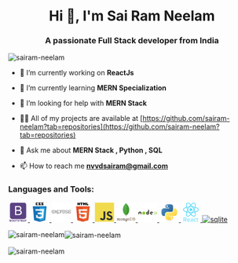 <h1 align="center">Hi 👋, I'm Sai Ram Neelam</h1>
<h3 align="center">A passionate Full Stack developer from India</h3>

<p align="left"> <img src="https://komarev.com/ghpvc/?username=sairam-neelam&label=Profile%20views&color=0e75b6&style=flat" alt="sairam-neelam" /> </p>

- 🔭 I’m currently working on **ReactJs**

- 🌱 I’m currently learning **MERN Specialization**

- 🤝 I’m looking for help with **MERN Stack**

- 👨‍💻 All of my projects are available at [https://github.com/sairam-neelam?tab=repositories](https://github.com/sairam-neelam?tab=repositories)

- 💬 Ask me about **MERN Stack , Python , SQL**

- 📫 How to reach me **nvvdsairam@gmail.com**


<h3 align="left">Languages and Tools:</h3>
<p align="left"> <a href="https://getbootstrap.com" target="_blank"> <img src="https://raw.githubusercontent.com/devicons/devicon/master/icons/bootstrap/bootstrap-plain-wordmark.svg" alt="bootstrap" width="40" height="40"/> </a> <a href="https://www.w3schools.com/css/" target="_blank"> <img src="https://raw.githubusercontent.com/devicons/devicon/master/icons/css3/css3-original-wordmark.svg" alt="css3" width="40" height="40"/> </a> <a href="https://expressjs.com" target="_blank"> <img src="https://raw.githubusercontent.com/devicons/devicon/master/icons/express/express-original-wordmark.svg" alt="express" width="40" height="40"/> </a> <a href="https://www.w3.org/html/" target="_blank"> <img src="https://raw.githubusercontent.com/devicons/devicon/master/icons/html5/html5-original-wordmark.svg" alt="html5" width="40" height="40"/> </a> <a href="https://developer.mozilla.org/en-US/docs/Web/JavaScript" target="_blank"> <img src="https://raw.githubusercontent.com/devicons/devicon/master/icons/javascript/javascript-original.svg" alt="javascript" width="40" height="40"/> </a> <a href="https://www.mongodb.com/" target="_blank"> <img src="https://raw.githubusercontent.com/devicons/devicon/master/icons/mongodb/mongodb-original-wordmark.svg" alt="mongodb" width="40" height="40"/> </a> <a href="https://nodejs.org" target="_blank"> <img src="https://raw.githubusercontent.com/devicons/devicon/master/icons/nodejs/nodejs-original-wordmark.svg" alt="nodejs" width="40" height="40"/> </a> <a href="https://www.python.org" target="_blank"> <img src="https://raw.githubusercontent.com/devicons/devicon/master/icons/python/python-original.svg" alt="python" width="40" height="40"/> </a> <a href="https://reactjs.org/" target="_blank"> <img src="https://raw.githubusercontent.com/devicons/devicon/master/icons/react/react-original-wordmark.svg" alt="react" width="40" height="40"/> </a> <a href="https://www.sqlite.org/" target="_blank"> <img src="https://www.vectorlogo.zone/logos/sqlite/sqlite-icon.svg" alt="sqlite" width="40" height="40"/> </a> </p>

<p><img align="left" src="https://github-readme-stats.vercel.app/api/top-langs?username=sairam-neelam&show_icons=true&locale=en&layout=compact" alt="sairam-neelam" /></p>

<p><img align="center" src="https://github-readme-stats.vercel.app/api?username=sairam-neelam&show_icons=true&locale=en" alt="sairam-neelam" /></p>

<p><img align="center" src="https://github-readme-streak-stats.herokuapp.com/?user=sairam-neelam&" alt="sairam-neelam" /></p>

